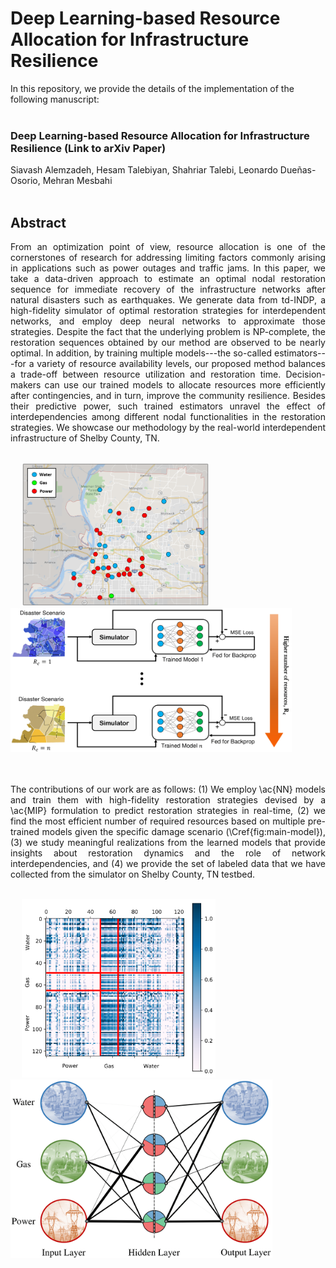 # Deep Learning-based Resource Allocation for Infrastructure Resilience


In this repository, we provide the details of the implementation of the following manuscript: <br> <br>


### Deep Learning-based Resource Allocation for Infrastructure Resilience (Link to arXiv Paper)

Siavash Alemzadeh, Hesam Talebiyan, Shahriar Talebi, Leonardo Due&#241;as-Osorio, Mehran Mesbahi <br> <br>

## Abstract

<div align="justify"> From an optimization point of view, resource allocation is one of the cornerstones of research for addressing limiting factors commonly arising in applications such as power outages and traffic jams. In this paper, we take a data-driven approach to estimate an optimal nodal restoration sequence for immediate recovery of the infrastructure networks after natural disasters such as earthquakes. We generate data from td-INDP, a high-fidelity simulator of optimal restoration strategies for interdependent networks, and employ deep neural networks to approximate those strategies. Despite the fact that the underlying problem is NP-complete, the restoration sequences obtained by our method are observed to be nearly optimal. In addition, by training multiple models---the so-called estimators---for a variety of resource availability levels, our proposed method balances a trade-off between resource utilization and restoration time. Decision-makers can use our trained models to allocate resources more efficiently after contingencies, and in turn, improve the community resilience. Besides their predictive power, such trained estimators unravel the effect of interdependencies among different nodal functionalities in the restoration strategies. We showcase our methodology by the real-world interdependent infrastructure of Shelby County, TN. </div> <br>

<p float="left">
  &emsp;
  <img src=Figures/Map.PNG width="300" height="230" />
  &emsp; &emsp;
  <img src=Figures/Scheme.png width="450" height="230" />
</p> <br> <br>

<div align="justify"> The contributions of our work are as follows: (1) We employ \ac{NN} models and train them with high-fidelity restoration strategies devised by a \ac{MIP} formulation to predict restoration strategies in real-time, (2) we find the most efficient number of required resources based on multiple pre-trained models given the specific damage scenario (\Cref{fig:main-model}), (3) we study meaningful realizations from the learned models that provide insights about restoration dynamics and the role of network interdependencies, and (4) we provide the set of labeled data that we have collected from the simulator on Shelby County, TN testbed. </div> <br>

<p float="left">
  &emsp;
  <img src=Figures/Matrix.png width="310" height="286" />
  &emsp; &emsp;
  <img src=Figures/NN.png width="419" height="286" />
</p> <br> <br>
